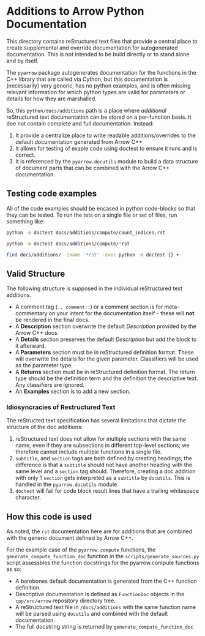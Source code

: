 <!---
  Licensed to the Apache Software Foundation (ASF) under one
  or more contributor license agreements.  See the NOTICE file
  distributed with this work for additional information
  regarding copyright ownership.  The ASF licenses this file
  to you under the Apache License, Version 2.0 (the
  "License"); you may not use this file except in compliance
  with the License.  You may obtain a copy of the License at

    http://www.apache.org/licenses/LICENSE-2.0

  Unless required by applicable law or agreed to in writing,
  software distributed under the License is distributed on an
  "AS IS" BASIS, WITHOUT WARRANTIES OR CONDITIONS OF ANY
  KIND, either express or implied.  See the License for the
  specific language governing permissions and limitations
  under the License.
-->

# Additions to Arrow Python Documentation

This directory contains reStructured text files that provide a central place to create supplemental and override documentation for autogenerated documentation. This is not intended to be build directly or to stand alone and by itself.

The `pyarrow` package autogenerates documentation for the functions in the C++ library that are called via Cython, but this documentation is (necessarily) very generic, has no python examples, and is often missing relevant information for which python types are valid for parameters or details for how they are marshalled.

So, this `python/docs/additions` path is a place where *additional* reStructured text documentation can be stored on a per-function basis. It doe not contain complete and full documentation. Instead:

1. It provide a centralize place to write readable additions/overrides to the default documentation generated from Arrow C++
2. It allows for testing of exaple code using doctest to ensure it runs and is correct.
3. It is referenced by the `pyarrow.docutils` module to build a data structure of document parts that can be combined with the Arrow C++ documentation. 

## Testing code examples

All of the code examples should be encased in python code-blocks so that they can be tested.  To run the tets on a single file or set of files, run something like:

```bash
python -m doctest docs/additions/compute/count_indices.rst

python -m doctest docs/additions/compute/*rst

find docs/additions/ -iname '*rst' -exec python -m doctest {} +
```

## Valid Structure

The following structure is supposed in the individual reStructured text additions.  

* A comment tag (`.. comment::`) or a comment section is for meta-commentary on your intent for the documentation itself - these will **not** be rendered in the final docs.
* A **Description** section overwrite the default *Description* provided by the Arrow C++ docs.
* A **Details** section preserves the default *Description* but add the block to it afterward.
* A **Parameters** section must be in reStructured definition format. These will overwrite the details for the given parameter. Classifiers will be used as the parameter type.
* A **Returns** section must be in reStructured definition format. The return type should be the definition term and the definition the descriptive text. Any classifiers are ignored.
* An **Examples** section is to add a new section.

### Idiosyncracies of Restructured Text

The reStructed text specification has several limitations that dictate the structure of the doc additions:

1. reStructured text does not allow for multiple sections with the same name, even if they are subsections in different top-level sections; we therefore cannot include multiple functions in a single file.
2. `subtitle`, and `section` tags are both defined by creating headings; the difference is that a `subtitle` should not have another heading with the same level and a `section` tag should. Therefore, creating a doc addition with only 1 `section` gets interpreted as a `subtitle` by `docutils`. This is handled in the `pyarrow.docutils` module.
3. `doctest` will fail for code block result lines that have a trailing whitespace character.

## How this code is used 

As noted, the `rst` documentation here are for additions that are combined with the generic document defined by Arrow C++. 

For the example case of the `pyarrow.compute` functions, the `generate_compute_function_doc` function in the `scripts/generate_sources.py` script assessbles the function docstrings for the pyarrow.compute functions as so:

* A barebones default documentation is generated from the C++ function definition.
* Descriptive documentation is defined as `FunctionDoc` objects in the `cpp/src/arrow` repository directory tree.
* A reStructured text file in `/docs/additions` with the same function name will be parsed using `docutils` and combined with the default documentation.
* The full docstring string is returned by `generate_compute_function_doc`
